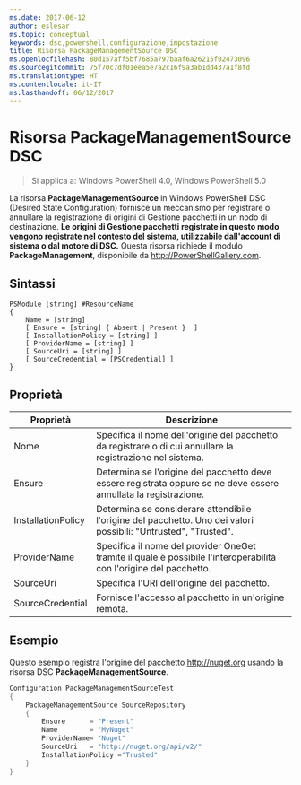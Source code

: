 ```yaml
---
ms.date: 2017-06-12
author: eslesar
ms.topic: conceptual
keywords: dsc,powershell,configurazione,impostazione
title: Risorsa PackageManagementSource DSC
ms.openlocfilehash: 80d157aff5bf7685a797baaf6a26215f02473096
ms.sourcegitcommit: 75f70c7df01eea5e7a2c16f9a3ab1dd437a1f8fd
ms.translationtype: HT
ms.contentlocale: it-IT
ms.lasthandoff: 06/12/2017
---
```

# <a name="dsc-packagemanagementsource-resource"></a>Risorsa PackageManagementSource DSC

> Si applica a: Windows PowerShell 4.0, Windows PowerShell 5.0

La risorsa **PackageManagementSource** in Windows PowerShell DSC (Desired State Configuration) fornisce un meccanismo per registrare o annullare la registrazione di origini di Gestione pacchetti in un nodo di destinazione. **Le origini di Gestione pacchetti registrate in questo modo vengono registrate nel contesto del sistema, utilizzabile dall'account di sistema o dal motore di DSC.** Questa risorsa richiede il modulo **PackageManagement**, disponibile da http://PowerShellGallery.com.

## <a name="syntax"></a>Sintassi

```
PSModule [string] #ResourceName
{
    Name = [string]
    [ Ensure = [string] { Absent | Present }  ]
    [ InstallationPolicy = [string] ]
    [ ProviderName = [string] ]
    [ SourceUri = [string] ]
    [ SourceCredential = [PSCredential] ]
}
```

## <a name="properties"></a>Proprietà
|  Proprietà  |  Descrizione   | 
|---|---| 
| Nome| Specifica il nome dell'origine del pacchetto da registrare o di cui annullare la registrazione nel sistema.| 
| Ensure| Determina se l'origine del pacchetto deve essere registrata oppure se ne deve essere annullata la registrazione.| 
| InstallationPolicy| Determina se considerare attendibile l'origine del pacchetto. Uno dei valori possibili: "Untrusted", "Trusted".| 
| ProviderName| Specifica il nome del provider OneGet tramite il quale è possibile l'interoperabilità con l'origine del pacchetto.| 
| SourceUri| Specifica l'URI dell'origine del pacchetto.| 
| SourceCredential| Fornisce l'accesso al pacchetto in un'origine remota.| 

## <a name="example"></a>Esempio

Questo esempio registra l'origine del pacchetto http://nuget.org usando la risorsa DSC **PackageManagementSource**.

```powershell
Configuration PackageManagementSourceTest
{    
    PackageManagementSource SourceRepository
    {
        Ensure      = "Present" 
        Name        = "MyNuget" 
        ProviderName= "Nuget" 
        SourceUri   = "http://nuget.org/api/v2/"   
        InstallationPolicy ="Trusted" 
    }
}
```

